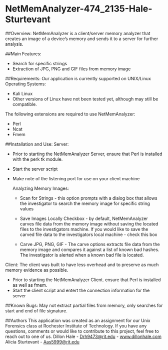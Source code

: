 NetMemAnalyzer-474_2135-Hale-Sturtevant
=======================================

##Overview:
NetMemAnalyzer is a client/server memory analyzer that creates an image of a device’s memory and sends it to a server for further analysis.

##Main Features:
 * Search for specific strings
 * Extraction of JPG, PNG and GIF files from memory image

##Requirements:
Our application is currently supported on UNIX/Linux Operating Systems:
 * Kali Linux
 * Other versions of Linux have not been tested yet, although may still be compatible.

The following extensions are required to use NetMemAnalyzer:
 * Perl
 * Ncat
 * Fmem

##Installation and Use:
Server:
 - Prior to starting the NetMemAnalyzer Server, ensure that Perl is installed with the perk tk module.
 - Start the server script
 - Make note of the listening port for use on your client machine

   Analyzing Memory Images:
    - Scan for Strings - this option prompts with a dialog box that allows the investigator to search the memory image for specific string values
   
    - Save Images Locally Checkbox - by default, NetMemAnalyzer carves file data from the memory image without saving the located files to the investigators machine. If you would like to save the carved file data to the investigators local machine - check this box
   
   
    - Carve JPG, PNG, GIF - The carve options extracts  file data from the memory image and compares it against a list of known bad hashes. The investigator is alerted when a known bad file is located. 

Client:
The client was built to have less overhead and to preserve as much memory evidence as possible. 
 - Prior to starting the NetMemAnalyzer Client. ensure that Perl is installed as well as fmem.
 - Start the client script and entert the connection information for the server


##Known Bugs:
May not extract partial files from memory, only searches for start and end of file signature. 

##Authors
This application was created as an assignment for our Unix Forensics class at Rochester Institute of Technology. If you have any questions, comments or would like to contribute to this project, feel free to reach out to one of us.
Dillon Hale - Drh9473@rit.edu - www.dillonhale.com
Alicia Sturtevant - Aas5999@rit.edu
